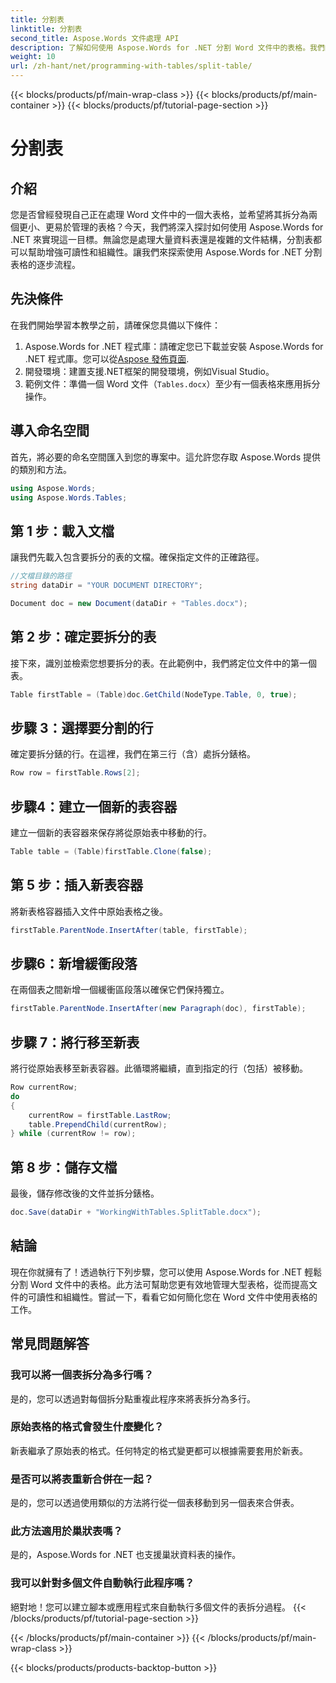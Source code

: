 ```yaml
---
title: 分割表
linktitle: 分割表
second_title: Aspose.Words 文件處理 API
description: 了解如何使用 Aspose.Words for .NET 分割 Word 文件中的表格。我們的逐步指南使餐桌管理變得簡單且有效率。
weight: 10
url: /zh-hant/net/programming-with-tables/split-table/
---
```


{{< blocks/products/pf/main-wrap-class >}}
{{< blocks/products/pf/main-container >}}
{{< blocks/products/pf/tutorial-page-section >}}

# 分割表

## 介紹

您是否曾經發現自己正在處理 Word 文件中的一個大表格，並希望將其拆分為兩個更小、更易於管理的表格？今天，我們將深入探討如何使用 Aspose.Words for .NET 來實現這一目標。無論您是處理大量資料表還是複雜的文件結構，分割表都可以幫助增強可讀性和組織性。讓我們來探索使用 Aspose.Words for .NET 分割表格的逐步流程。

## 先決條件

在我們開始學習本教學之前，請確保您具備以下條件：

1.  Aspose.Words for .NET 程式庫：請確定您已下載並安裝 Aspose.Words for .NET 程式庫。您可以從[Aspose 發佈頁面](https://releases.aspose.com/words/net/).
2. 開發環境：建置支援.NET框架的開發環境，例如Visual Studio。
3. 範例文件：準備一個 Word 文件（`Tables.docx`）至少有一個表格來應用拆分操作。

## 導入命名空間

首先，將必要的命名空間匯入到您的專案中。這允許您存取 Aspose.Words 提供的類別和方法。

```csharp
using Aspose.Words;
using Aspose.Words.Tables;
```

## 第 1 步：載入文檔

讓我們先載入包含要拆分的表的文檔。確保指定文件的正確路徑。

```csharp
//文檔目錄的路徑
string dataDir = "YOUR DOCUMENT DIRECTORY";

Document doc = new Document(dataDir + "Tables.docx");
```

## 第 2 步：確定要拆分的表

接下來，識別並檢索您想要拆分的表。在此範例中，我們將定位文件中的第一個表。

```csharp
Table firstTable = (Table)doc.GetChild(NodeType.Table, 0, true);
```

## 步驟 3：選擇要分割的行

確定要拆分錶的行。在這裡，我們在第三行（含）處拆分錶格。

```csharp
Row row = firstTable.Rows[2];
```

## 步驟4：建立一個新的表容器

建立一個新的表容器來保存將從原始表中移動的行。

```csharp
Table table = (Table)firstTable.Clone(false);
```

## 第 5 步：插入新表容器

將新表格容器插入文件中原始表格之後。

```csharp
firstTable.ParentNode.InsertAfter(table, firstTable);
```

## 步驟6：新增緩衝段落

在兩個表之間新增一個緩衝區段落以確保它們保持獨立。

```csharp
firstTable.ParentNode.InsertAfter(new Paragraph(doc), firstTable);
```

## 步驟 7：將行移至新表

將行從原始表移至新表容器。此循環將繼續，直到指定的行（包括）被移動。

```csharp
Row currentRow;
do
{
    currentRow = firstTable.LastRow;
    table.PrependChild(currentRow);
} while (currentRow != row);
```

## 第 8 步：儲存文檔

最後，儲存修改後的文件並拆分錶格。

```csharp
doc.Save(dataDir + "WorkingWithTables.SplitTable.docx");
```

## 結論

現在你就擁有了！透過執行下列步驟，您可以使用 Aspose.Words for .NET 輕鬆分割 Word 文件中的表格。此方法可幫助您更有效地管理大型表格，從而提高文件的可讀性和組織性。嘗試一下，看看它如何簡化您在 Word 文件中使用表格的工作。

## 常見問題解答

### 我可以將一個表拆分為多行嗎？
是的，您可以透過對每個拆分點重複此程序來將表拆分為多行。

### 原始表格的格式會發生什麼變化？
新表繼承了原始表的格式。任何特定的格式變更都可以根據需要套用於新表。

### 是否可以將表重新合併在一起？
是的，您可以透過使用類似的方法將行從一個表移動到另一個表來合併表。

### 此方法適用於巢狀表嗎？
是的，Aspose.Words for .NET 也支援巢狀資料表的操作。

### 我可以針對多個文件自動執行此程序嗎？
絕對地！您可以建立腳本或應用程式來自動執行多個文件的表拆分過程。
{{< /blocks/products/pf/tutorial-page-section >}}

{{< /blocks/products/pf/main-container >}}
{{< /blocks/products/pf/main-wrap-class >}}

{{< blocks/products/products-backtop-button >}}
